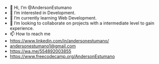 - 👋 Hi, I’m @AndersonEstumano
- 👀 I’m interested in Development.
- 🌱 I’m currently learning Web Development.
- 💞️ I’m looking to collaborate on projects with a intermediate level to gain experience.
- 📫 How to reach me 
- https://www.linkedin.com/in/andersonestumano/
- andersonestumano1@gmail.com
- https://wa.me/554892003855
- https://www.freecodecamp.org/AndersonEstumano

<!---
AndersonEstumano/AndersonEstumano is a ✨ special ✨ repository because its `README.md` (this file) appears on your GitHub profile.
You can click the Preview link to take a look at your changes.
--->
